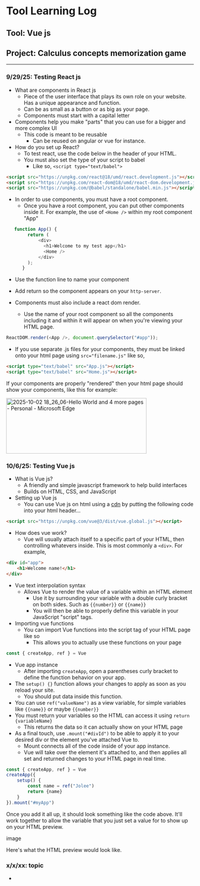 # Tool Learning Log

## Tool: **Vue js**

## Project: **Calculus concepts memorization game**

---

### 9/29/25: Testing React js
* What are components in React js
    * Piece of the user interface that plays its own role on your website. Has a unique appearance and function.
    * Can be as small as a button or as big as your page.
    * Components must start with a capital letter
* Components help you make "parts" that you can use for a bigger and more complex UI
    * This code is meant to be reusable
        * Can be reused on angular or vue for instance.
* How do you set up React?
    * To test react, use the code below in the header of your HTML.
    * You must also set the type of your script to babel
        * Like so, `<script type="text/babel">`
```html
<script src="https://unpkg.com/react@18/umd/react.development.js"></script>
<script src="https://unpkg.com/react-dom@18/umd/react-dom.development.js"></script>
<script src="https://unpkg.com/@babel/standalone/babel.min.js"></script>
```

* In order to use components, you must have a root component.
    * Once you have a root component, you can put other components inside it.
For example, the use of `<Home />` within my root component "App"
```js
   function App() {
        return (
            <div>
              <h1>Welcome to my test app</h1>
              <Home />
            </div>
        );
      }
```

* Use the function line to name your component
* Add return so the component appears on your `http-server`.

* Components must also include a react dom render.
    * Use the name of your root component so all the components including it and within it will appear on when you're viewing your HTML page.
```js
ReactDOM.render(<App />, document.querySelector("#app"));
```

* If you use separate .js files for your components, they must be linked onto your html page using `src="filename.js"` like so,
```html
<script type="text/babel" src="App.js"></script>
<script type="text/babel" src="Home.js"></script>
```

If your components are properly "rendered" then your html page should show your components, like this for example:

<img width="377" height="149" alt="2025-10-02 18_26_06-Hello World and 4 more pages - Personal - Microsoft​ Edge" src="https://github.com/user-attachments/assets/0b638839-3b76-47e5-8830-f2f80f45693e" />


### 10/6/25: Testing Vue js
* What is Vue js?
    * A friendly and simple javascript framework to help build interfaces
    * Builds on HTML, CSS, and JavaScript
* Setting up Vue js
    * You can use Vue js on html using a [cdn](https://vuejs.org/guide/quick-start#using-vue-from-cdn) by putting the following code into your html header...
```html
<script src="https://unpkg.com/vue@3/dist/vue.global.js"></script>
```

* How does vue work?
    * Vue will usually attach itself to a specific part of your HTML, then controlling whatevers inside. This is most commonly a `<div>`. For example,
```html
<div id="app">
    <h1>Welcome name!</h1>
</div>
```

* Vue text interpolation syntax
    * Allows Vue to render the value of a variable within an HTML element
        * Use it by surrounding your variable with a double curly bracket on both sides. Such as `{{number}}` or ``{{name}}``
        * You will then be able to properly define this variable in your JavaScript "script" tags.
* Importing vue functions
    * You can import Vue functions into the script tag of your HTML page like so
        * This allows you to actually use these functions on your page
```js
const { createApp, ref } = Vue
```

* Vue app instance
    * After importing `createApp`, open a parentheses curly bracket to define the function behavior on your app.
* The `setup() {}` function allows your changes to apply as soon as you reload your site.
    * You should put data inside this function.
* You can use `ref("valueName")` as a view variable, for simple variables like `{{name}}` or maybe `{{number}}`
* You must return your variables so the HTML can access it using `return {variableName}`
    * This returns the data so it can actually show on your HTML page
* As a final touch, use `.mount("#divId")` to be able to apply it to your desired div or the element you've attached Vue to.
    * Mount connects all of the code inside of your app instance.
    * Vue will take over the element it's attached to, and then applies all set and returned changes to your HTML page in real time.

```js
const { createApp, ref } = Vue
createApp({
    setup() {
        const name = ref("Jolee")
        return {name}
    }
}).mount("#myApp")
```

Once you add it all up, it should look something like the code above. It'll work together to allow the variable that you just set a value for to show up on your HTML preview.

image

Here's what the HTML preview would look like.

### x/x/xx: topic
* 

<!--
* Links you used today (websites, videos, etc)
* Things you tried, progress you made, etc
* Challenges, a-ha moments, etc
* Questions you still have
* What you're going to try next
-->
